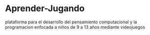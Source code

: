 # Aprender-Jugando
plataforma para el desarrollo del pensamiento computacional y la programacion enfocada a niños de 9 a 13 años mediante videojuegos
